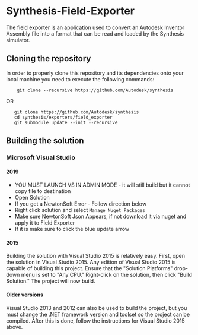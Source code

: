 # Synthesis-Field-Exporter

The field exporter is an application used to convert an Autodesk Inventor Assembly file into a format that can be read and loaded by the Synthesis simulator.

## Cloning the repository
In order to properly clone this repository and its dependencies onto your local machine you need to execute the following commands:

        git clone --recursive https://github.com/Autodesk/synthesis
        
OR

       git clone https://github.com/Autodesk/synthesis
       cd synthesis/exporters/field_exporter
       git submodule update --init --recursive

## Building the solution
### Microsoft Visual Studio

#### 2019
 - YOU MUST LAUNCH VS IN ADMIN MODE - it will still build but it cannot copy file to destination
 - Open Solution
 - If you get a NewtonSoft Error - Follow direction below
 - Right click solution and select `Manage Nuget Packages`
 - Make sure NewtonSoft Json Appears, if not download it via nuget and apply it to Field Exporter
 - If it is make sure to click the blue update arrow

#### 2015
Building the solution with Visual Studio 2015 is relatively easy. First, open the solution in Visual Studio 2015. Any edition of Visual Studio 2015 is capable of building this project. Ensure that the "Solution Platforms" drop-down menu is set to "Any CPU." Right-click on the solution, then click "Build Solution." The project will now build.

#### Older versions
Visual Studio 2013 and 2012 can also be used to build the project, but you must change the .NET framework version and toolset so the project can be compiled. After this is done, follow the instructions for Visual Studio 2015 above.
